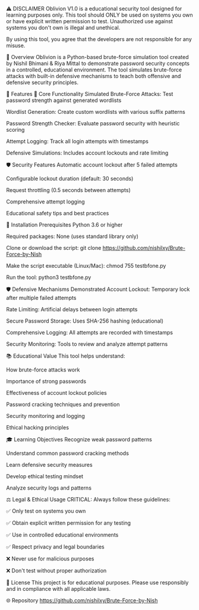 ⚠️ DISCLAIMER
Oblivion V1.0 is a educational security tool designed for learning purposes only. This tool should ONLY be used on systems you own or have explicit written permission to test. Unauthorized use against systems you don't own is illegal and unethical.

By using this tool, you agree that the developers are not responsible for any misuse.

📖 Overview
Oblivion is a Python-based brute-force simulation tool created by Nishil Bhimani & Riya Mittal to demonstrate password security concepts in a controlled, educational environment. The tool simulates brute-force attacks with built-in defensive mechanisms to teach both offensive and defensive security principles.

🎯 Features
🔐 Core Functionality
Simulated Brute-Force Attacks: Test password strength against generated wordlists

Wordlist Generation: Create custom wordlists with various suffix patterns

Password Strength Checker: Evaluate password security with heuristic scoring

Attempt Logging: Track all login attempts with timestamps

Defensive Simulations: Includes account lockouts and rate limiting

🛡️ Security Features
Automatic account lockout after 5 failed attempts

Configurable lockout duration (default: 30 seconds)

Request throttling (0.5 seconds between attempts)

Comprehensive attempt logging

Educational safety tips and best practices

🚀 Installation
Prerequisites
Python 3.6 or higher

Required packages: None (uses standard library only)

Clone or download the script:
git clone https://github.com/nishilxy/Brute-Force-by-Nish

Make the script executable (Linux/Mac):
chmod 755 testbfone.py

Run the tool: python3 testbfone.py

🛡️ Defensive Mechanisms Demonstrated
Account Lockout: Temporary lock after multiple failed attempts

Rate Limiting: Artificial delays between login attempts

Secure Password Storage: Uses SHA-256 hashing (educational)

Comprehensive Logging: All attempts are recorded with timestamps

Security Monitoring: Tools to review and analyze attempt patterns

📚 Educational Value
This tool helps understand:

How brute-force attacks work

Importance of strong passwords

Effectiveness of account lockout policies

Password cracking techniques and prevention

Security monitoring and logging

Ethical hacking principles

🎓 Learning Objectives
Recognize weak password patterns

Understand common password cracking methods

Learn defensive security measures

Develop ethical testing mindset

Analyze security logs and patterns

⚖️ Legal & Ethical Usage
CRITICAL: Always follow these guidelines:

✅ Only test on systems you own

✅ Obtain explicit written permission for any testing

✅ Use in controlled educational environments

✅ Respect privacy and legal boundaries

❌ Never use for malicious purposes

❌ Don't test without proper authorization

📄 License
This project is for educational purposes. Please use responsibly and in compliance with all applicable laws.

🌐 Repository
https://github.com/nishilxy/Brute-Force-by-Nish

